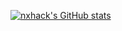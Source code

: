 <!--
**nxhack/nxhack** is a ✨ _special_ ✨ repository because its `README.md` (this file) appears on your GitHub profile.

Here are some ideas to get you started:

- 🔭 I’m currently working on ...
- 🌱 I’m currently learning ...
- 👯 I’m looking to collaborate on ...
- 🤔 I’m looking for help with ...
- 💬 Ask me about ...
- 📫 How to reach me: ...
- 😄 Pronouns: ...
- ⚡ Fun fact: ...
-->
[![nxhack's GitHub stats](https://github-readme-stats.vercel.app/api?username=nxhack)](https://github.com/anuraghazra/github-readme-stats)
<!-- 
[![Readme Card](https://github-readme-stats.vercel.app/api/pin/?username=nxhack&repo=github-readme-stats)](https://github.com/nxhack/github-readme-stats)
-->
